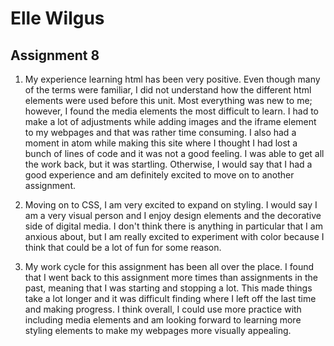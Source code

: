 # Elle Wilgus
## Assignment 8

1. My experience learning html has been very positive. Even though many of the terms were familiar, I did not understand how the different html elements were used before this unit. Most everything was new to me; however, I found the media elements the most difficult to learn. I had to make a lot of adjustments while adding images and the iframe element to my webpages and that was rather time consuming. I also had a moment in atom while making this site where I thought I had lost a bunch of lines of code and it was not a good feeling. I was able to get all the work back, but it was startling. Otherwise, I would say that I had a good experience and am definitely excited to move on to another assignment.

2. Moving on to CSS, I am very excited to expand on styling. I would say I am a very visual person and I enjoy design elements and the decorative side of digital media. I don't think there is anything in particular that I am anxious about, but I am really excited to experiment with color because I think that could be a lot of fun for some reason.

3. My work cycle for this assignment has been all over the place. I found that I went back to this assignment more times than assignments in the past, meaning that I was starting and stopping a lot. This made things take a lot longer and it was difficult finding where I left off the last time and making progress. I think overall, I could use more practice with including media elements and am looking forward to learning more styling elements to make my webpages more visually appealing.
